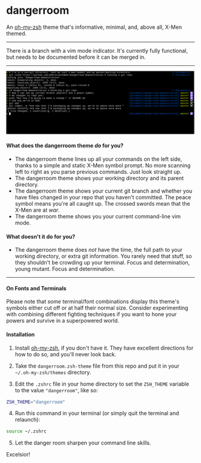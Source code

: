 # dangerroom

An [oh-my-zsh][oh-my-zsh] theme that's informative, minimal, and, above all,
X-Men themed.

---

There is a branch with a vim mode indicator. It's currently fully functional, but needs to be documented before it can be merged in.

---

![A pictorial demonstration of dangerroom usage.](./dangerroom-demo.png "Pretty cool, huh.")

#### What does the dangerroom theme _do_ for you?

- The dangerroom theme lines up all your commands on the left side, thanks to a simple and static X-Men symbol prompt. No more scanning left to right as you parse previous commands. Just look straight up.
- The dangerroom theme shows your working directory and its parent directory.
- The dangerroom theme shows your current git branch and whether you have files changed in your repo that you haven't committed. The peace symbol means you're all caught up. The crossed swords mean that the X-Men are at _war_.
- The dangerroom theme shows you your current command-line vim mode.

#### What doesn't it do for you?

- The dangerroom theme does _not_ have the time, the full path to your working directory, or extra git information. You rarely need that stuff, so they shouldn't be crowding up your terminal. Focus and determination, young mutant. Focus and determination.

---

#### On Fonts and Terminals

Please note that _some_ terminal/font combinations display this theme's symbols either cut off or at half their normal size. Consider experimenting with combining different fighting techniques if you want to hone your powers and survive in a superpowered world.

#### Installation

1. Install [oh-my-zsh][oh-my-zsh], if you don't have it. They have excellent directions for how to do so, and you'll never look back.

2. Take the `dangerroom.zsh-theme` file from this repo and put it in your `~/.oh-my-zsh/themes` directory.

3. Edit the `.zshrc` file in your home directory to set the `ZSH_THEME` variable to the value `"dangerroom"`, like so:

```bash
ZSH_THEME="dangerroom"
```

4. Run this command in your terminal (or simply quit the terminal and relaunch):

```bash
source ~/.zshrc
```

5. Let the danger room sharpen your command line skills.

Excelsior!

[oh-my-zsh]: https://github.com/robbyrussell/oh-my-zsh
